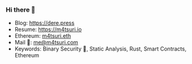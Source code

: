 ### Hi there 👋

- Blog: https://dere.press
- Resume: https://m4tsuri.io 
- Ethereum: [m4tsuri.eth](https://etherscan.io/address/0x8f28da6ff26e782cb0495e581fadbcec320a4769)
- Mail 📧: me@m4tsuri.com
- Keywords: Binary Security 🔐, Static Analysis, Rust, Smart Contracts, Ethereum

<!--
**M4tsuri/M4tsuri** is a ✨ _special_ ✨ repository because its `README.md` (this file) appears on your GitHub profile.

Here are some ideas to get you started:

- 🔭 I’m currently working on ...
- 🌱 I’m currently learning ...
- 👯 I’m looking to collaborate on ...
- 🤔 I’m looking for help with ...
- 💬 Ask me about ...
- 📫 How to reach me: ...
- 😄 Pronouns: ...
- ⚡ Fun fact: ...
-->
